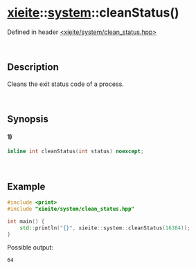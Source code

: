 # [xieite](../../xieite.md)\:\:[system](../../system.md)\:\:cleanStatus\(\)
Defined in header [<xieite/system/clean_status.hpp>](../../../include/xieite/system/clean_status.hpp)

&nbsp;

## Description
Cleans the exit status code of a process.

&nbsp;

## Synopsis
#### 1)
```cpp
inline int cleanStatus(int status) noexcept;
```

&nbsp;

## Example
```cpp
#include <print>
#include "xieite/system/clean_status.hpp"

int main() {
    std::println("{}", xieite::system::cleanStatus(16384));
}
```
Possible output:
```
64
```
